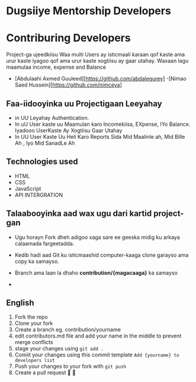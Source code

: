# Dugsiiye Mentorship Developers


# Contriburing Developers

Project-ga ujeedkiisu Waa multi Users ay isticmaali karaan qof kaste ama urur kaste iyagoo qof ama urur kaste xogtiisu ay gaar utahay. Waxaan lagu maamulaa income, expense and Balance

- [Abdulaahi Axmed Guuleed][https://github.com/abdalegurey]
-[Nimao Saed Hussein][https://github.com/nimceya]

## Faa-iidooyinka uu Projectigaan Leeyahay
  - in UU Leyahay Authentication.
  - In uU User kaste uu Maamulan karo Incomekiisa, EXpense, IYo Balance. Iyadooo UserKaste Ay Xogtiisu Gaar Utahay
  - In UU User Kaste Uu Heli Karo Reports Sida Mid Maalinle ah, Mid Bille Ah , Iyo Mid SanadLe Ah



## Technologies used

- HTML
- CSS
- JavaScript
- API INTERGRATION
  

## Talaabooyinka aad wax ugu dari kartid project-gan

  - Ugu horayn Fork dheh adigoo xaga sare ee geeska midig ku arkaya calaamada fargeetadda.
  - Kedib hadi aad Git ku isticmaashid computer-kaaga clone garayso ama copy ka samayso.
  - Branch ama laan la dhaho **contribution/{magacaaga}** ka samayso
 
  -

## English
  1. Fork the repo
  2. Clone your fork
  3. Create a branch eg. contribution/yourname
  4. edit contributors.md file and add your name in the middle to prevent merge conflicts
  5. stage your changes using `git add .`
  6. Comiit your changes using this commit template `Add {yourname} to developers list`
  7. Push your changes to your fork with `git push`
  8. Create a pull request 🎉 🎊
